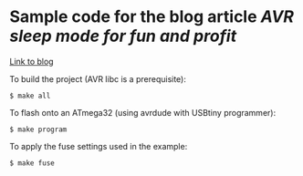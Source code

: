 # Sample code for the blog article *AVR sleep mode for fun and profit*
[Link to blog](http://steffen.ronalter.de/2017/11/26/avr-sleep-mode-for-fun-and-profit/)

To build the project (AVR libc is a prerequisite):
```
$ make all
```

To flash onto an ATmega32 (using avrdude with USBtiny programmer):
```
$ make program
```

To apply the fuse settings used in the example:
```
$ make fuse
```
